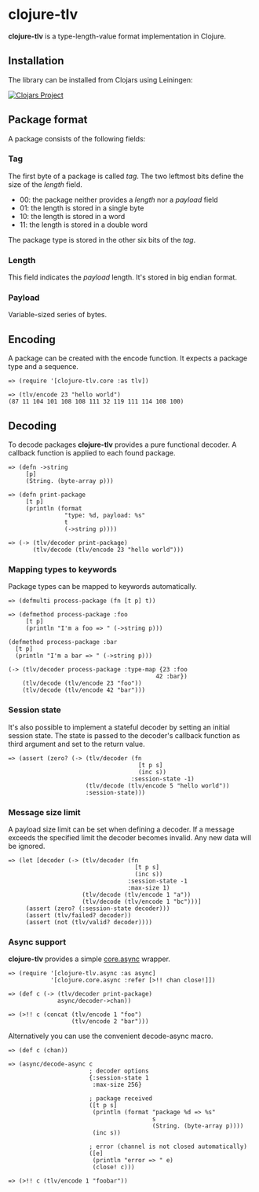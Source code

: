 # clojure-tlv

**clojure-tlv** is a type-length-value format implementation in Clojure.

## Installation

The library can be installed from Clojars using Leiningen:

[![Clojars Project](http://clojars.org/zcfux/clojure-tlv/latest-version.svg)](https://clojars.org/zcfux/clojure-tlv)

## Package format

A package consists of the following fields:

### Tag

The first byte of a package is called *tag*. The two leftmost bits define the
size of the *length* field.

* 00: the package neither provides a *length* nor a *payload* field
* 01: the length is stored in a single byte
* 10: the length is stored in a word
* 11: the length is stored in a double word

The package type is stored in the other six bits of the *tag*.

### Length

This field indicates the *payload* length. It's stored in big endian format.

### Payload

Variable-sized series of bytes.

## Encoding

A package can be created with the encode function. It expects a package type
and a sequence.

	=> (require '[clojure-tlv.core :as tlv])

	=> (tlv/encode 23 "hello world")
	(87 11 104 101 108 108 111 32 119 111 114 108 100)

## Decoding

To decode packages **clojure-tlv** provides a pure functional decoder. A
callback function is applied to each found package.

	=> (defn ->string
	     [p]
	     (String. (byte-array p)))

	=> (defn print-package
	     [t p]
	     (println (format
	                "type: %d, payload: %s"
	                t
	                (->string p))))

	=> (-> (tlv/decoder print-package)
	       (tlv/decode (tlv/encode 23 "hello world")))

### Mapping types to keywords

Package types can be mapped to keywords automatically.

	=> (defmulti process-package (fn [t p] t))

	=> (defmethod process-package :foo
	     [t p]
	     (println "I'm a foo => " (->string p)))

	(defmethod process-package :bar
	  [t p]
	  (println "I'm a bar => " (->string p)))

	(-> (tlv/decoder process-package :type-map {23 :foo
                                              42 :bar})
	    (tlv/decode (tlv/encode 23 "foo"))
	    (tlv/decode (tlv/encode 42 "bar")))

### Session state

It's also possible to implement a stateful decoder by setting an initial session state.
The state is passed to the decoder's callback function as third argument and set to the
return value.

	=> (assert (zero? (-> (tlv/decoder (fn
	                                     [t p s]
	                                     (inc s))
	                                   :session-state -1)
	                      (tlv/decode (tlv/encode 5 "hello world"))
	                      :session-state)))

### Message size limit

A payload size limit can be set when defining a decoder. If a message exceeds the
specified limit the decoder becomes invalid. Any new data will be ignored.

	=> (let [decoder (-> (tlv/decoder (fn
	                                    [t p s]
	                                    (inc s))
	                                  :session-state -1
	                                  :max-size 1)
	                     (tlv/decode (tlv/encode 1 "a"))
	                     (tlv/decode (tlv/encode 1 "bc")))]
	     (assert (zero? (:session-state decoder)))
	     (assert (tlv/failed? decoder))
	     (assert (not (tlv/valid? decoder))))

### Async support

**clojure-tlv** provides a simple [core.async](https://github.com/clojure/core.async) wrapper.

	=> (require '[clojure-tlv.async :as async]
	            '[clojure.core.async :refer [>!! chan close!]])

	=> (def c (-> (tlv/decoder print-package)
	              async/decoder->chan))

	=> (>!! c (concat (tlv/encode 1 "foo")
	                  (tlv/encode 2 "bar")))

Alternatively you can use the convenient decode-async macro.

	=> (def c (chan))

	=> (async/decode-async c
	                       ; decoder options
	                       {:session-state 1
	                        :max-size 256}

	                       ; package received
	                       ([t p s]
	                        (println (format "package %d => %s"
	                                         s
	                                         (String. (byte-array p))))
	                        (inc s))

	                       ; error (channel is not closed automatically)
	                       ([e]
	                        (println "error => " e)
	                        (close! c)))

	=> (>!! c (tlv/encode 1 "foobar"))
